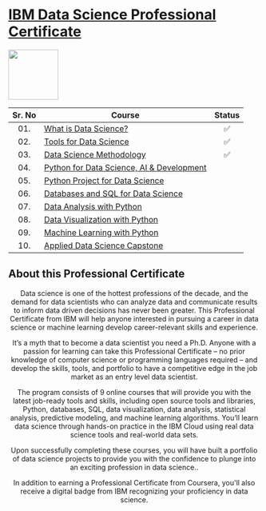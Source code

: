 # [IBM Data Science Professional Certificate](https://www.coursera.org/professional-certificates/ibm-data-science)

<img height="100" src="https://user-images.githubusercontent.com/67054356/132362689-31859a26-5d52-4eff-a4c4-ee6a8fd2f16c.png">

| Sr. No | Course                                                               |Status|
|:------:|----------------------------------------------------------------------------|:--:|
| 01.     | [What is Data Science?](https://github.com/AI-MOO/IBM-Data-Science-Professional-Certificate/tree/master/01-What%20is%20Data%20Science)|✅|
| 02.     | [Tools for Data Science](https://github.com/AI-MOO/IBM-Data-Science-Professional-Certificate/tree/master/02-Tools%20for%20Data%20Science)|✅|
| 03.     | [Data Science Methodology](https://github.com/AI-MOO/IBM-Data-Science-Professional-Certificate/tree/master/03-Data%20Science%20Methodology)|✅|
| 04.     | [Python for Data Science, AI & Development]()         				|
| 05.     | [Python Project for Data Science]()         								  |
| 06.     | [Databases and SQL for Data Science]() 									    |
| 07.     | [Data Analysis with Python]()                   							|
| 08.     | [Data Visualization with Python]()         								  |
| 09.     | [Machine Learning with Python]()             							  |
| 10.     | [Applied Data Science Capstone]()           								  |



## About this Professional Certificate
<center>Data science is one of the hottest professions of the decade, and the demand for data scientists who can analyze data and communicate results to inform data driven decisions has never been greater. This Professional Certificate from IBM will help anyone interested in pursuing a career in data science or machine learning develop career-relevant skills and experience. 

It’s a myth that to become a data scientist you need a Ph.D. Anyone with a passion for learning can take this Professional Certificate – no prior knowledge of computer science or programming languages required – and develop the skills, tools, and portfolio to have a competitive edge in the job market as an entry level data scientist.

The program consists of 9 online courses that will provide you with the latest job-ready tools and skills, including open source tools and libraries, Python, databases, SQL, data visualization, data analysis, statistical analysis, predictive modeling, and machine learning algorithms. You’ll learn data science through hands-on practice in the IBM Cloud using real data science tools and real-world data sets.

Upon successfully completing these courses, you will have built a portfolio of data science projects to provide you with the confidence to plunge into an exciting profession in data science..

In addition to earning a Professional Certificate from Coursera, you'll also receive a digital badge from IBM recognizing your proficiency in data science. 
</center>